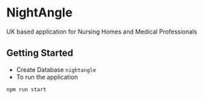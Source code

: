 # NightAngle
UK based application for Nursing Homes and Medical Professionals

## Getting Started
* Create Database `nightangle`
* To run the application 
```
npm run start
```

